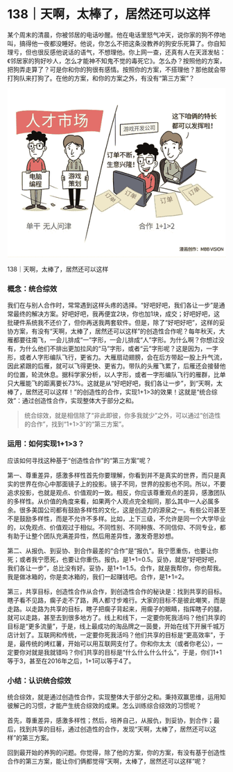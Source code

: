 # 138｜天啊，太棒了，居然还可以这样

某个周末的清晨，你被邻居的电话吵醒。他在电话里怒气冲天，说你家的狗不停地叫，搞得他一夜都没睡好。他说，你怎么不把这条没教养的狗安乐死算了。你自知理亏，但也很反感他说话的语气，不想理他。你上网一查，还真有人在天涯发帖：《邻居家的狗好吵人，怎么才能神不知鬼不觉的毒死它》。怎么办？按照他的方案，把狗弄走算了？可是你和你的狗很有感情。按照你的方案，不搭理他？那他就会带打狗队来打狗了。在他的方案，和你的方案之外，有没有“第三方案”？

![](img/8a0ba0850a571592021c67931e23f6d5.jpg)

138｜天啊，太棒了，居然还可以这样

### 概念：统合综效

我们在与别人合作时，常常遇到这样头疼的选择。“好吧好吧，我们各让一步”是通常最终的解决方案。好吧好吧，我再便宜2块，你也加1块，成交；好吧好吧，这批硬件系统我不还价了，但你再送我两套软件。但是，除了“好吧好吧”，这样的妥协方案，有没有“天啊，太棒了，居然还可以这样”的创造性合作呢？每年秋天，大雁都要往南飞，一会儿排成“一”字形，一会儿排成“人”字形。为什么啊？你想过没有，为什么他们不排出更加拉风的“马”字形，或者“云”字形呢？这是因为，一字形，或者人字形编队飞行，更省力。大雁扇动翅膀，会在后方带起一股上升气流，因此紧跟的后雁，就可以飞得更快、更省力。带队的头雁飞累了，后雁还会接替他的位置，轮流休息。据科学家分析，以人字形，或者一字形编队飞行的雁群，比单只大雁能飞的距离要长73%。这就是从“好吧好吧，我们各让一步”，到“天啊，太棒了，居然还可以这样！”的创造性的合作，实现1+1&gt;3的效果！这就是“统合综效”：通过创造性合作，实现整体大于部分之和。

> 统合综效，就是相信除了“非此即彼，你多我就少”之外，可以通过“创造性的合作”，找到“1+1&gt;3”的“第三方案”。

### 运用：如何实现1+1&gt;3？

应该如何寻找这种基于“创造性合作”的“第三方案”呢？

第一、尊重差异，感激多样性首先你要理解，你看到并不是真实的世界，而只是真实的世界在你心中那面镜子上的投影。镜子不同，世界的投影也不同。所以，不要追求投影，也就是观点、价值观的一致。相反，你应该尊重观点的差异，感激团队的多样性。从价值的角度来看，如果两个人观点完全相同，那么其中一人必属多余。很多美国公司都有鼓励多样性的文化，这是创造力的源泉之一。有些公司甚至不是鼓励多样性，而是不允许不多样。比如，上下三级，不允许是同一个大学毕业的，以免观点、价值观过于相似。不同性别、不同种族、不同信仰、不同专业，都有助于让整个团队充满差异性，然后用差异性，激发奇思妙想。

第二、从报仇、到妥协、到合作最差的“合作”是“报仇”。我宁愿重伤，也要让你死；或者我宁愿死，也要让你重伤。报仇，是1+1=0.5。妥协，就是“好吧好吧，我们各让一步”，总比没有好。妥协，是1+1=1.5。合作，就是我帮你，你也帮我。我是做冰箱的，你是卖冰箱的，我们一起赚钱吧。合作，是1+1=2。

第三，共享目标，创造性合作从合作，到创造性合作的秘诀是：找到共享的目标。瞎子看不见路，瘸子走不了路，两人都寸步难行。大家的目标不是彼此嘲笑，而是走路。以走路为共享的目标，瞎子把瘸子背起来，用瘸子的眼睛，指挥瞎子的腿，就可以走路，甚至去到很多地方了。线上和线下，一定要你死我活吗？他们共享的目标是“更多流量”，于是，线上最成功的淘品牌之一茵曼，开始在线下开展千城万店计划了。互联网和传统，一定要你死我活吗？他们共享的目标是“更高效率”，于是，最传统的烤红薯，开始可以用互联网支付了。你和你太太（或者你老公），一定要你对就是我就错吗？你们共享的目标是“什么什么什么什么”，于是，你们1+1等于3，甚至在2016年之后，1+1可以等于4了。

### 小结：认识统合综效

统合综效，就是通过创造性合作，实现整体大于部分之和。秉持双赢思维，运用知彼解己的习惯，才能产生统合综效的成果。怎么训练综合综效的习惯呢？

首先，尊重差异，感激多样性；然后，培养自己，从报仇，到妥协，到合作；最后，找到共享的目标，通过创造性的合作，发现“天啊，太棒了，居然还可以这样”的第三方案。

回到最开始的养狗的问题。你觉得，除了他的方案，你的方案，有没有基于创造性合作的第三方案，能让你们俩都觉得“天啊，太棒了，居然还可以这样”呢？